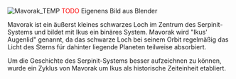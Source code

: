 
![Mavorak_TEMP](mavorak_TEMP.gif)
<span style="color: red;">TODO</span> Eigenens Bild aus Blender

Mavorak ist ein äußerst kleines schwarzes Loch im Zentrum des Serpinit-Systems und bildet mit Ikus ein binäres System. Mavorak wird "Ikus' Augenlid" genannt, da das schwarze Loch bei seinem Orbit regelmäßig das Licht des Sterns für dahinter liegende Planeten teilweise absorbiert.

Um die Geschichte des Serpinit-Systems besser aufzeichnen zu können, wurde ein Zyklus von Mavorak um Ikus als historische Zeiteinheit etabliert.

